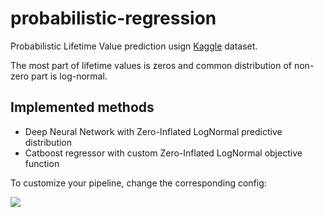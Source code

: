 # probabilistic-regression

Probabilistic Lifetime Value prediction usign [Kaggle](https://www.kaggle.com/c/acquire-valued-shoppers-challenge/data) dataset.

The most part of lifetime values is zeros and common distribution of non-zero part is log-normal.

## Implemented methods
- Deep Neural Network with Zero-Inflated LogNormal predictive distribution
- Catboost regressor with custom Zero-Inflated LogNormal objective function

To customize your pipeline, change the corresponding config:

![]("https://raw.githubusercontent.com/bsuleymanov/probabilistic-regression/main/images/config.png?token=GHSAT0AAAAAABZRMBP27VKONFHCLGTLQ5DEY3XZJTA")
